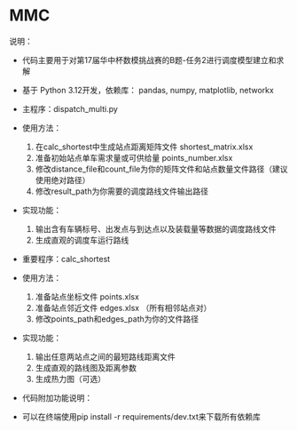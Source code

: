 # MMC
说明：
- 代码主要用于对第17届华中杯数模挑战赛的B题-任务2进行调度模型建立和求解
- 基于 Python 3.12开发，依赖库： pandas, numpy, matplotlib, networkx
- 主程序：dispatch_multi.py
- 使用方法：
    1. 在calc_shortest中生成站点距离矩阵文件 shortest_matrix.xlsx
    2. 准备初始站点单车需求量或可供给量 points_number.xlsx
    3. 修改distance_file和count_file为你的矩阵文件和站点数量文件路径（建议使用绝对路径）
    4. 修改result_path为你需要的调度路线文件输出路径
- 实现功能：
    1. 输出含有车辆标号、出发点与到达点以及装载量等数据的调度路线文件
    2. 生成直观的调度车运行路线

- 重要程序：calc_shortest
- 使用方法：
    1. 准备站点坐标文件 points.xlsx
    2. 准备站点邻近文件 edges.xlsx （所有相邻站点对）
    3. 修改points_path和edges_path为你的文件路径
- 实现功能：
    1. 输出任意两站点之间的最短路线距离文件
    2. 生成直观的路线图及距离参数
    3. 生成热力图（可选）

- 代码附加功能说明：
- 可以在终端使用pip install -r requirements/dev.txt来下载所有依赖库